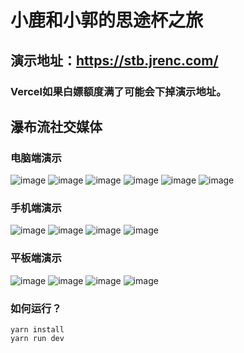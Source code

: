 # 小鹿和小郭的思途杯之旅
## 演示地址：https://stb.jrenc.com/
### Vercel如果白嫖额度满了可能会下掉演示地址。
## 瀑布流社交媒体
### 电脑端演示
![image](https://github.com/lulu546/STB/assets/87536202/07b090dd-f6bc-4197-b7af-353eb3d30e09)
![image](https://github.com/lulu546/STB/assets/87536202/d108fe0b-e243-4e29-bc7c-a84fd2ccfac2)
![image](https://github.com/lulu546/STB/assets/87536202/d1e474fc-7637-4a33-9ad5-9e63fb94b53c)
![image](https://github.com/lulu546/STB/assets/87536202/b2721413-ebaf-4102-990a-b92a32722c70)
![image](https://github.com/lulu546/STB/assets/87536202/61551e57-9535-4550-a8e3-bb8347b77920)
![image](https://github.com/lulu546/STB/assets/87536202/c6b5efd4-78bd-4236-83b6-a9c0af033d37)

### 手机端演示
![image](https://github.com/lulu546/STB/assets/87536202/c0dd2046-a058-4b3a-af1d-a04e06c1b97e)
![image](https://github.com/lulu546/STB/assets/87536202/51bbfa87-bc34-4c7a-ae7f-0a4e74a46019)
![image](https://github.com/lulu546/STB/assets/87536202/17f86306-1395-4449-9732-a5b68d41790e)
![image](https://github.com/lulu546/STB/assets/87536202/06a6761e-3b74-43ba-b149-3c227e5a59ec)

### 平板端演示
![image](https://github.com/lulu546/STB/assets/87536202/ae6fa202-cce7-45aa-93cb-346a224e9b81)
![image](https://github.com/lulu546/STB/assets/87536202/fa75aa15-9c72-4d85-9cc0-43b19963c658)
![image](https://github.com/lulu546/STB/assets/87536202/daf3cd3b-cb96-4606-859d-62f18c387f42)
![image](https://github.com/lulu546/STB/assets/87536202/db1dc22a-2417-4efe-8aad-63d8799569ae)

### 如何运行？
`yarn install`  
`yarn run dev`

